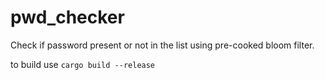 # pwd_checker

Check if password present or not in the list using pre-cooked bloom filter.

to build use `cargo build --release`

